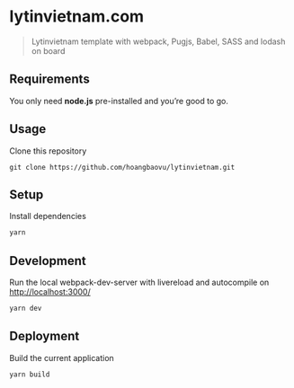 lytinvietnam.com
===========

> Lytinvietnam template with webpack, Pugjs, Babel, SASS and lodash on board

## Requirements
You only need <b>node.js</b> pre-installed and you’re good to go. 

## Usage
Clone this repository
```
git clone https://github.com/hoangbaovu/lytinvietnam.git
```

## Setup
Install dependencies
```sh
yarn
```

## Development
Run the local webpack-dev-server with livereload and autocompile on [http://localhost:3000/](http://localhost:3000/)
```sh
yarn dev
```
## Deployment
Build the current application
```sh
yarn build
```